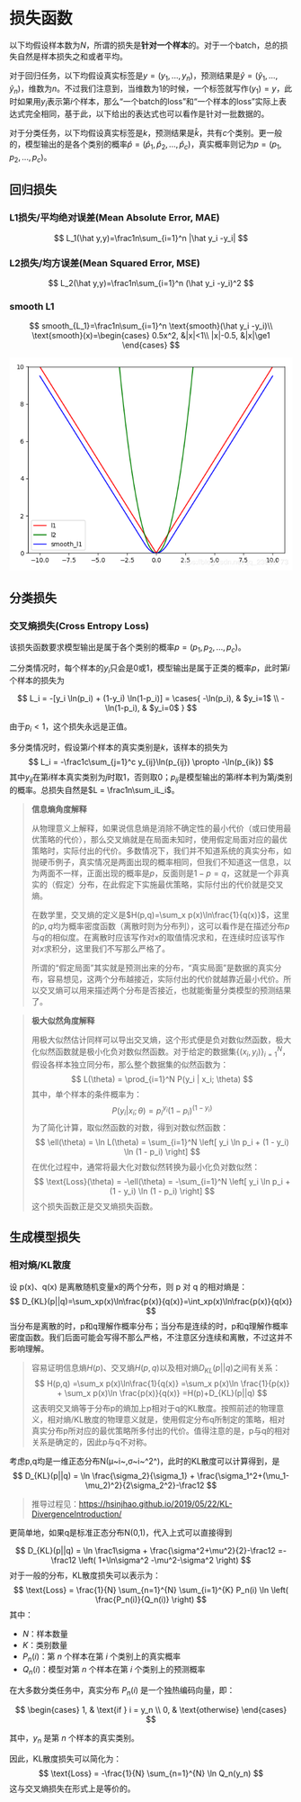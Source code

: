 # 损失函数

以下均假设样本数为$N$，所谓的损失是**针对一个样本**的。对于一个batch，总的损失自然是样本损失之和或者平均。

对于回归任务，以下均假设真实标签是$y=(y_1,...,y_n)$，预测结果是$\hat y=(\hat y_1,...,\hat y_n)$，维数为$n$。不过我们注意到，当维数为$1$的时候，一个标签就写作$(y_1)=y$，此时如果用$y_i$表示第$i$个样本，那么“一个batch的loss”和“一个样本的loss”实际上表达式完全相同，基于此，以下给出的表达式也可以看作是针对一批数据的。

对于分类任务，以下均假设真实标签是$k$，预测结果是$\hat k$，共有$c$个类别。更一般的，模型输出的是各个类别的概率$\hat p=(\hat p_1,\hat p_2,...,\hat p_c)$，真实概率则记为$p=(p_1,p_2,...,p_c)$。

## 回归损失

### L1损失/平均绝对误差(Mean Absolute Error, MAE)

$$
L_1(\hat y,y)=\frac1n\sum_{i=1}^n |\hat y_i -y_i|
$$



### L2损失/均方误差(Mean Squared Error, MSE)

$$
L_2(\hat y,y)=\frac1n\sum_{i=1}^n (\hat y_i -y_i)^2
$$

### smooth L1

$$
smooth_{L_1}=\frac1n\sum_{i=1}^n \text{smooth}(\hat y_i -y_i)\\
\text{smooth}(x)=\begin{cases}
0.5x^2, &|x|<1\\
|x|-0.5, &|x|\ge1
\end{cases}
$$

![img](img/v2-4edbd47a9cd0cf5a4637e84c557603a3_1440w.png)

## 分类损失

### 交叉熵损失(Cross Entropy Loss)

该损失函数要求模型输出是属于各个类别的概率$p=(p_1,p_2,...,p_c)$。

二分类情况时，每个样本的$y_i$只会是$0$或$1$，模型输出是属于正类的概率$p$，此时第$i$个样本的损失为

$$
L_i = -[y_i \ln(p_i) + (1-y_i) \ln(1-p_i)] =
\cases{
-\ln(p_i), & $y_i=1$ \\
-\ln(1-p_i), & $y_i=0$
}
$$

由于$p_i<1$，这个损失永远是正值。

多分类情况时，假设第$i$个样本的真实类别是$k$，该样本的损失为
$$
L_i = -\frac1c\sum_{j=1}^c y_{ij}\ln(p_{ij}) \propto -\ln(p_{ik})
$$
其中$y_{ij}$在第$i$样本真实类别为$j$时取$1$，否则取$0$；$p_{ij}$是模型输出的第$i$样本判为第$j$类别的概率。总损失自然是$L = \frac1n\sum_iL_i$。

> **信息熵角度解释**
>
> 从物理意义上解释，如果说信息熵是消除不确定性的最小代价（或曰使用最优策略的代价），那么交叉熵就是在局面未知时，使用假定局面对应的最优策略时，实际付出的代价。多数情况下，我们并不知道系统的真实分布，如抛硬币例子，真实情况是两面出现的概率相同，但我们不知道这一信息，以为两面不一样，正面出现的概率是$p$，反面则是$1-p=q$，这就是一个非真实的（假定）分布，在此假定下实施最优策略，实际付出的代价就是交叉熵。
>
> 在数学里，交叉熵的定义是$H(p,q)=\sum_x p(x)\ln\frac{1}{q(x)}$，这里的$p,q$均为概率密度函数（离散时则为分布列），这可以看作是在描述分布$p$与$q$的相似度。在离散时应该写作对$x$的取值情况求和，在连续时应该写作对$x$求积分，这里我们不写那么严格了。
>
> 所谓的“假定局面”其实就是预测出来的分布，“真实局面”是数据的真实分布，容易想见，这两个分布越接近，实际付出的代价就越靠近最小代价。所以交叉熵可以用来描述两个分布是否接近，也就能衡量分类模型的预测结果了。

> **极大似然角度解释**
>
> 用极大似然估计同样可以导出交叉熵，这个形式便是负对数似然函数，极大化似然函数就是极小化负对数似然函数。对于给定的数据集$\{(x_i, y_i)\}_{i=1}^N$，假设各样本独立同分布，那么整个数据集的似然函数为：
> $$
> L(\theta) = \prod_{i=1}^N P(y_i | x_i; \theta)
> $$
> 其中，单个样本的条件概率为：
> $$
> P(y_i | x_i; \theta) = p_i^{y_i} (1 - p_i)^{(1 - y_i)}
> $$
> 为了简化计算，取似然函数的对数，得到对数似然函数：
> $$
> \ell(\theta) = \ln L(\theta) = \sum_{i=1}^N \left[ y_i \ln p_i + (1 - y_i) \ln (1 - p_i) \right]
> $$
> 在优化过程中，通常将最大化对数似然转换为最小化负对数似然：
> $$
> \text{Loss}(\theta) = -\ell(\theta) = -\sum_{i=1}^N \left[ y_i \ln p_i + (1 - y_i) \ln (1 - p_i) \right]
> $$
> 这个损失函数正是交叉熵损失函数。

## 生成模型损失

### 相对熵/KL散度

设 p(x)、q(x) 是离散随机变量x的两个分布，则 p 对 q 的相对熵是：
$$
D_{KL}(p||q)=\sum_xp(x)\ln\frac{p(x)}{q(x)}=\int_xp(x)\ln\frac{p(x)}{q(x)}
$$
当分布是离散的时，p和q理解作概率分布；当分布是连续的时，p和q理解作概率密度函数。我们后面可能会写得不那么严格，不注意区分连续和离散，不过这并不影响理解。

> 容易证明信息熵$H(p)$、交叉熵$H(p,q)$以及相对熵$D_{KL}(p||q)$之间有关系：
> $$
> H(p,q)
> =\sum_x p(x)\ln\frac{1}{q(x)} 
> =\sum_x p(x)\ln \frac{1}{p(x)} + \sum_x p(x)\ln \frac{p(x)}{q(x)} 
> =H(p)+D_{KL}(p||q) 
> $$
> 这表明交叉熵等于分布p的熵加上p相对于q的KL散度。按照前述的物理意义，相对熵/KL散度的物理意义就是，使用假定分布q所制定的策略，相对真实分布p所对应的最优策略所多付出的代价。值得注意的是，p与q的相对关系是确定的，因此p与q不对称。

考虑p,q均是一维正态分布N(μ~i~,σ~i~^2^)，此时的KL散度可以计算得到，是
$$
D_{KL}(p||q) 
= \ln \frac{\sigma_2}{\sigma_1} + \frac{\sigma_1^2+(\mu_1-\mu_2)^2}{2\sigma_2^2}-\frac12
$$

> 推导过程见：https://hsinjhao.github.io/2019/05/22/KL-DivergenceIntroduction/

更简单地，如果q是标准正态分布N(0,1)，代入上式可以直接得到

$$
D_{KL}(p||q) 
= \ln \frac1\sigma + \frac{\sigma^2+\mu^2}{2}-\frac12
=-\frac12 \left( 1+\ln\sigma^2 -\mu^2-\sigma^2 \right)
$$
对于一般的分布，KL散度损失可以表示为：
$$
\text{Loss} = \frac{1}{N} \sum_{n=1}^{N} \sum_{i=1}^{K} P_n(i) \ln \left( \frac{P_n(i)}{Q_n(i)} \right)
$$
其中：

- $N$：样本数量
- $K$：类别数量
- $P_n(i)$：第 $n$ 个样本在第 $i$ 个类别上的真实概率
- $Q_n(i)$：模型对第 $n$ 个样本在第 $i$ 个类别上的预测概率

在大多数分类任务中，真实分布 $P_n(i)$ 是一个独热编码向量，即：

$$
\begin{cases} 1, & \text{if } i = y_n \\ 0, & \text{otherwise} \end{cases}
$$

其中，$y_n$ 是第 $n$ 个样本的真实类别。

因此，KL散度损失可以简化为：
$$
\text{Loss} = -\frac{1}{N} \sum_{n=1}^{N} \ln Q_n(y_n)
$$
这与交叉熵损失在形式上是等价的。
